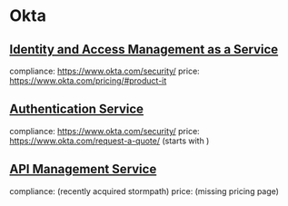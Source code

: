 # Okta

## [Identity and Access Management as a Service](/solutions/idaas)
compliance: https://www.okta.com/security/
price: https://www.okta.com/pricing/#product-it

## [Authentication Service](#solutions/auth)
compliance: https://www.okta.com/security/
price: https://www.okta.com/request-a-quote/ (starts with )

## [API Management Service](#solutions/api)
compliance: (recently acquired stormpath)
price: (missing pricing page)
